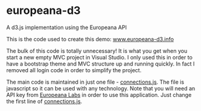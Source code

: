 # europeana-d3
A d3.js implementation using the Europeana API

This is the code used to create this demo: <a href="http://www.europeana-d3.info" target="_blank">www.europeana-d3.info</a>

The bulk of this code is totally unnecessary!  It is what you get when you start a new empty MVC project in Visual Studio.  I only used this in order to have a bootstrap theme and MVC structure up and running quickly.  In fact I removed all login code in order to simplify the project.

The main code is maintained in just one file - [connections.js](Europeana-D3/Scripts/app/connections.js).   The file is javascript so it can be used with any technology.  Note that you will need an API key from <a href="http://labs.europeana.eu/api/" target="_blank">Europeana Labs</a> in order to use this application.  Just change the first line of [connections.js](Europeana-D3/Scripts/app/connections.js).

